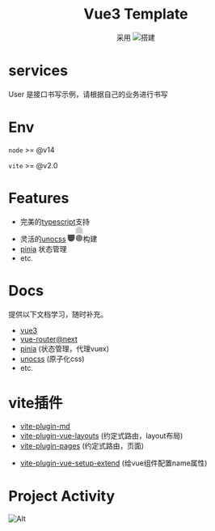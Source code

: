
<h1 align="center">Vue3 Template</h1>

<p align="center">采用
<a href="https://vitejs.dev/"><img width="30" src="https://vitejs.dev/logo.svg" /></a>搭建</p>

# services

User 是接口书写示例，请根据自己的业务进行书写

# Env
`node` >= @v14

`vite` >= @v2.0

# Features

- 完美的[typescript](https://www.tslang.cn/docs/home.html)支持
- 灵活的[unocss](https://github.com/antfu/unocss) <img width="30" src="https://raw.githubusercontent.com/antfu/unocss/main/playground/public/icon-gray.svg" />构建 
- [pinia](https://pinia.vuejs.org/) 状态管理
- etc.

# Docs
提供以下文档学习，随时补充。

- [vue3](https://staging-cn.vuejs.org/)
- [vue-router@next](https://next.router.vuejs.org/zh/)
- [pinia](https://pinia.vuejs.org/) (状态管理，代理vuex)
- [unocss](https://github.com/antfu/unocss) (原子化css)
- etc.


# vite插件

- [vite-plugin-md](https://github.com/antfu/vite-plugin-md)
- [vite-plugin-vue-layouts](https://github.com/johncampionjr/vite-plugin-vue-layouts) (约定式路由，layout布局)
- [vite-plugin-pages](https://github.com/hannoeru/vite-plugin-pages) (约定式路由，页面)
<!-- - [vite-plugin-vue-images](https://github.com/sampullman/vite-plugin-vue-images) (直接使用图片文件，不需要导入) -->
- [vite-plugin-vue-setup-extend](https://github.com/vbenjs/vite-plugin-vue-setup-extend) (给vue组件配置name属性)

# Project Activity 

![Alt](https://repobeats.axiom.co/api/embed/976bad85b219dc8d14cbeff17794c65d6148e600.svg "Repobeats analytics image")

